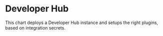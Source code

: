# Developer Hub

This chart deploys a Developer Hub instance and setups the right plugins, based on integration secrets.

